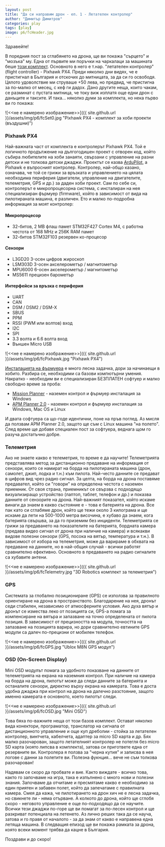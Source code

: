 ```yaml
---
layout: post
title: "Да си направим дрон - еп. 1 - Летателен контролер"
author: "Димитър Димитров"
categories: play
tags: [play]
image: p6/fcHeader.jpg
---
```


Здравейте!

В поредния пост за сглабянето на дрона, ще ви покажа "сърцето" и "мозъка" му. Една от първите ми поръчки на чаркалаци за машината беше [този комплект](https://www.aliexpress.com/item/NEW-Pixhawk-PIX-2-4-8-32-Bit-PX4-Flight-Controller-433-Telemetry-M8N-GPS-Minim/32846924625.html?spm=a2g0s.9042311.0.0.77864c4dN5LNxa). Основното в него е т.нар. "летателен контролер" (flight controller) - Pixhawk PX4. Преди няколко дни видях, че е пристигнал в България и отскочих до митницата, за да си го освободя. Цялото удоволствие ми струваше +50 лева, но предвид, че пристигна за по-малко от месец, с кеф ги дадох. Дано другите неща, които чакам, се разминат с пустата митница, че току виж изплатя още едни дрон с данъците и таксите. И така... няколко думи за комплекта, но нека първо ви го покажа:

![<<не е намерено изображение>>]({{ site.github.url }}/assets/img/p6/fcSet0.jpg "Pixhawk PX4 - комплект за хоби проекти (въздушни)")

### Pixhawk PX4
Най-важната част от комплекта е контролерът Pixhawk PX4. Той е логичното продължение на дългогодишен проект с отворен код, който събира любителите на хоби занаяти, свързани с управление на разни детски и не толкова детски джаджи. Проектът се казва [ArduPilot](http://ardupilot.org/), а Pixhawk е въпросният контролер. Контролер, най-общо казано, означава, че той се грижи за връзката и управлението на цялата необходима периферия (двигатели, управление на двигателите, телеметрия, GPS и др.) за даден хоби проект. Сам по себе си, контролерът е микропроцесорна система, с инсталиран на нея специализиран фърмуер (firmware), който в зависимост от вида на пилотираната машина, е различен. Ето и малко по-подробна информация за моят контролер:

#### Микропроцесор
* 32-битов, 2 MB флаш памет STM32F427 Cortex M4, с работна честота от 168 MHz и 256K RAM памет
* 32-битов STM32F103 резервен ко-процесор

#### Сензори
* L3GD20 3-осен цифров жироскоп
* LSM303D 3-осен акселерометър / магнитометър
* MPU6000 6-осен акселерометър / магнитометър
* MS5611 прецизен барометър

#### Интерфейси за връзка с периферия
* UART
* CAN
* DSM / DSM2 / DSM-X
* SBUS
* PPM
* RSSI (PWM или волтов) вход
* I2C
* SPI
* 3.3 волта и 6.6 волта вход
* Външен Micro USB

![<<не е намерено изображение>>]({{ site.github.url }}/assets/img/p6/fcPixhawk.jpg "Pixhawk PX4")

[Инсталацията на фърмуера](http://ardupilot.org/planner/docs/common-loading-firmware-onto-pixhawk.html) е много лесна задачка, дори за начинаещи в хобито. Разбира се, необходими са базови компютърни умения. Накратко - необходим ви е специализиран БЕЗПЛАТЕН софтуер и малко свободно време за проба:
* [Mission Planner](http://ardupilot.org/planner/docs/mission-planner-overview.html) - наземен контрол и фърмуер инсталация за Windows
* [APM Planner 2.0](http://ardupilot.org/planner2/) - наземен контрол и фърмуер инсталация за Windows, Mac OS и Linux

И двата софтуера са що-годе идентични, поне на пръв поглед. Аз мисля да ползвам APM Planner 2.0, защото ще съм с Linux машина "на полето". След време ще добавя специален пост за софтуера, веднага щом го разуча достатъчно добре.

### Телеметрия
Ако не знаете какво е телеметрия, то време е да научите! Телеметрията представлява метод за дистанционно предаване на информация от сензори, които се намират на борда на пилотираната машина (дрон, самолет, джип, лодка и т.н.) към пилота. Най-често данните се предават в цифров вид чрез радио сигнал. За целта, на борда на дрона поставяме предавател, който си "говори" на определена честота с наземен приемник. От своя страна, приемникът се свързва с подходящо визуализиращо устройство (лаптоп, таблет, телефон и др.) и показва данните от сензорите на дрона. Най-важният показател, който искаме винаги да знаем в какво състояние е - това е батерията на дрона. Все пак като си сглабяме дрон, който ще тежи около 3 килограма и ще искаме да лети на 500-1000 метра височина, е хубаво да знаем, кога батерията свършва, за да го приземим без инциденти. Телеметрията се грижи за предаването на показателите на батерията, бордната камера (предава видео сигнал от дрона при наличие на камера) и всякакви видове полезни сензори (GPS, посока на вятър, температура и т.н.). В зависимост от избора на телеметрия, може да варираме в обхвата на предаване на данните, но в най-общия случай - всички работят сравнително ефективно. Основното в предаването на радио сигналите са хубавите антени.

![<<не е намерено изображение>>]({{ site.github.url }}/assets/img/p6/fcTelemetry.jpg "3D Robotics комплект за телеметрия")

### GPS
Системата за глобално позициониране (GPS) се използва за правилното ориентиране на дрона в пространството. Благодарение на нея, дронът седи стабилен, независимо от атмосферните условия. Ако духа вятър и дронът се измества леко от позицията си, GPS-a помага за компенсиране на вятъра и запазване на точно определената от пилота позиция. В зависимост от прецизността на модула, точността на запазване на позицията варира, но дори сравнително евтините GPS модули са далеч по-прецизни от мобилен телефон.

![<<не е намерено изображение>>]({{ site.github.url }}/assets/img/p6/fcGPS.jpg "Ublox M8N GPS модул")

### OSD (On-Screen Display)
Mini OSD модулът помага за удобното показване на данните от телеметрията на екрана на наземния контрол. При наличие на камера на борда на дрона, пилотът може да следи данните за батерията и останалите сензори, директно върху екрана на камерата. Това е доста удобна джаджа при контрол на дрона на далечно разстояние, защото именно камерата е основното, което пилотът следи.

![<<не е намерено изображение>>]({{ site.github.url }}/assets/img/p6/fcOSD.jpg "Mini OSD")

Това бяха по-важните неща от този базов комплект. Остават няколко вида конектори, програматор, транслатор на сигнала от дистанционното управление и още куп дреболии - стойка за летателен контролер, винтчета, кабелчета, адаптер за micro SD карта и др. Бях малко разочарован, защото летателният контролер не потегля без micro SD карта (която липсва в комплекта), затова си пригответе една от резервните ви. Контролера я ползва за "черна кутия" и записва в нея логове с данни за полетите ви. Полезна фукнция... вече не съм толкова разочарован!

Надявам се скоро да пробвате и вие. Както виждате - всичко това, както го започваме на игра, така е изпълнено с много нови и полезни знания. Започваме да отчитаме и пресмятаме какво е необходимо за един приятен и забавен полет, който да запечатаме с правилната камера. Смея да кажа, че пилотирането на дрон хич не е лесна задачка, но свикнете ли - няма отърване. А колкото до дрона, който ще сглобя скоро - неговото управление е още по-подходящо да се научите. Всички тези джаджи по-горе ще ви помагат за по-лесен контрол и ще разкриват потенциала на летенето. Аз лично реших така да се науча, затова и го правя от началото - за да знам от какво е направена една летяща машина. В следващия епизод ще ви покажа рамката за дрона, която всеки момент трябва да кацне в България.

Поздрави и до скоро!